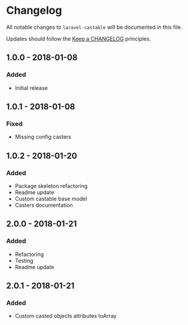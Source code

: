 # Changelog

All notable changes to `laravel-castable` will be documented in this file.

Updates should follow the [Keep a CHANGELOG](http://keepachangelog.com/) principles.

## 1.0.0 - 2018-01-08

### Added
- Initial release

## 1.0.1 - 2018-01-08

### Fixed
- Missing config casters

## 1.0.2 - 2018-01-20

### Added
- Package skeleton refactoring
- Readme update
- Custom castable base model
- Casters documentation

## 2.0.0 - 2018-01-21

### Added
- Refactoring
- Testing
- Readme update

## 2.0.1 - 2018-01-21

### Added
- Custom casted objects attributes toArray